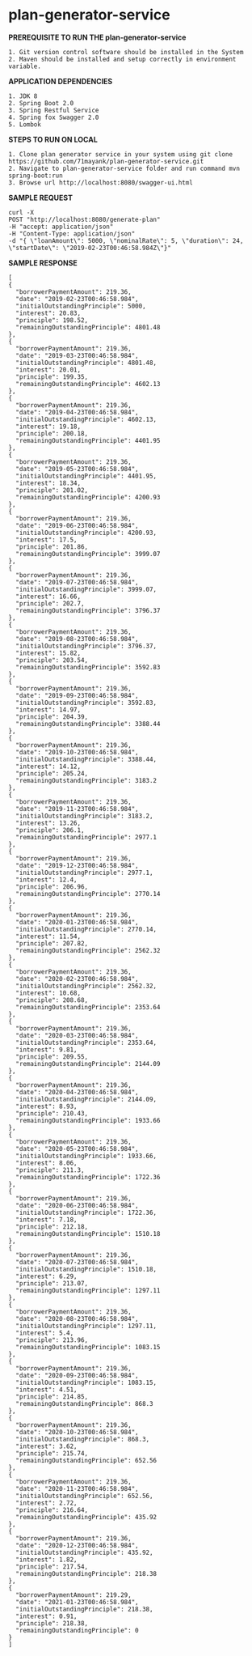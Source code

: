 # plan-generator-service

**PREREQUISITE TO RUN THE plan-generator-service**

    1. Git version control software should be installed in the System
    2. Maven should be installed and setup correctly in environment variable.
    
**APPLICATION DEPENDENCIES**

    1. JDK 8
    2. Spring Boot 2.0
    3. Spring Restful Service
    4. Spring fox Swagger 2.0
    5. Lombok
    
**STEPS TO RUN ON LOCAL**

    1. Clone plan generator service in your system using git clone https://github.com/71mayank/plan-generator-service.git
    2. Navigate to plan-generator-service folder and run command mvn spring-boot:run
    3. Browse url http://localhost:8080/swagger-ui.html
    
**SAMPLE REQUEST**

    curl -X 
    POST "http://localhost:8080/generate-plan" 
    -H "accept: application/json" 
    -H "Content-Type: application/json" 
    -d "{ \"loanAmount\": 5000, \"nominalRate\": 5, \"duration\": 24, \"startDate\": \"2019-02-23T00:46:58.984Z\"}"
    
**SAMPLE RESPONSE**
  ```
  [
  {
    "borrowerPaymentAmount": 219.36,
    "date": "2019-02-23T00:46:58.984",
    "initialOutstandingPrinciple": 5000,
    "interest": 20.83,
    "principle": 198.52,
    "remainingOutstandingPrinciple": 4801.48
  },
  {
    "borrowerPaymentAmount": 219.36,
    "date": "2019-03-23T00:46:58.984",
    "initialOutstandingPrinciple": 4801.48,
    "interest": 20.01,
    "principle": 199.35,
    "remainingOutstandingPrinciple": 4602.13
  },
  {
    "borrowerPaymentAmount": 219.36,
    "date": "2019-04-23T00:46:58.984",
    "initialOutstandingPrinciple": 4602.13,
    "interest": 19.18,
    "principle": 200.18,
    "remainingOutstandingPrinciple": 4401.95
  },
  {
    "borrowerPaymentAmount": 219.36,
    "date": "2019-05-23T00:46:58.984",
    "initialOutstandingPrinciple": 4401.95,
    "interest": 18.34,
    "principle": 201.02,
    "remainingOutstandingPrinciple": 4200.93
  },
  {
    "borrowerPaymentAmount": 219.36,
    "date": "2019-06-23T00:46:58.984",
    "initialOutstandingPrinciple": 4200.93,
    "interest": 17.5,
    "principle": 201.86,
    "remainingOutstandingPrinciple": 3999.07
  },
  {
    "borrowerPaymentAmount": 219.36,
    "date": "2019-07-23T00:46:58.984",
    "initialOutstandingPrinciple": 3999.07,
    "interest": 16.66,
    "principle": 202.7,
    "remainingOutstandingPrinciple": 3796.37
  },
  {
    "borrowerPaymentAmount": 219.36,
    "date": "2019-08-23T00:46:58.984",
    "initialOutstandingPrinciple": 3796.37,
    "interest": 15.82,
    "principle": 203.54,
    "remainingOutstandingPrinciple": 3592.83
  },
  {
    "borrowerPaymentAmount": 219.36,
    "date": "2019-09-23T00:46:58.984",
    "initialOutstandingPrinciple": 3592.83,
    "interest": 14.97,
    "principle": 204.39,
    "remainingOutstandingPrinciple": 3388.44
  },
  {
    "borrowerPaymentAmount": 219.36,
    "date": "2019-10-23T00:46:58.984",
    "initialOutstandingPrinciple": 3388.44,
    "interest": 14.12,
    "principle": 205.24,
    "remainingOutstandingPrinciple": 3183.2
  },
  {
    "borrowerPaymentAmount": 219.36,
    "date": "2019-11-23T00:46:58.984",
    "initialOutstandingPrinciple": 3183.2,
    "interest": 13.26,
    "principle": 206.1,
    "remainingOutstandingPrinciple": 2977.1
  },
  {
    "borrowerPaymentAmount": 219.36,
    "date": "2019-12-23T00:46:58.984",
    "initialOutstandingPrinciple": 2977.1,
    "interest": 12.4,
    "principle": 206.96,
    "remainingOutstandingPrinciple": 2770.14
  },
  {
    "borrowerPaymentAmount": 219.36,
    "date": "2020-01-23T00:46:58.984",
    "initialOutstandingPrinciple": 2770.14,
    "interest": 11.54,
    "principle": 207.82,
    "remainingOutstandingPrinciple": 2562.32
  },
  {
    "borrowerPaymentAmount": 219.36,
    "date": "2020-02-23T00:46:58.984",
    "initialOutstandingPrinciple": 2562.32,
    "interest": 10.68,
    "principle": 208.68,
    "remainingOutstandingPrinciple": 2353.64
  },
  {
    "borrowerPaymentAmount": 219.36,
    "date": "2020-03-23T00:46:58.984",
    "initialOutstandingPrinciple": 2353.64,
    "interest": 9.81,
    "principle": 209.55,
    "remainingOutstandingPrinciple": 2144.09
  },
  {
    "borrowerPaymentAmount": 219.36,
    "date": "2020-04-23T00:46:58.984",
    "initialOutstandingPrinciple": 2144.09,
    "interest": 8.93,
    "principle": 210.43,
    "remainingOutstandingPrinciple": 1933.66
  },
  {
    "borrowerPaymentAmount": 219.36,
    "date": "2020-05-23T00:46:58.984",
    "initialOutstandingPrinciple": 1933.66,
    "interest": 8.06,
    "principle": 211.3,
    "remainingOutstandingPrinciple": 1722.36
  },
  {
    "borrowerPaymentAmount": 219.36,
    "date": "2020-06-23T00:46:58.984",
    "initialOutstandingPrinciple": 1722.36,
    "interest": 7.18,
    "principle": 212.18,
    "remainingOutstandingPrinciple": 1510.18
  },
  {
    "borrowerPaymentAmount": 219.36,
    "date": "2020-07-23T00:46:58.984",
    "initialOutstandingPrinciple": 1510.18,
    "interest": 6.29,
    "principle": 213.07,
    "remainingOutstandingPrinciple": 1297.11
  },
  {
    "borrowerPaymentAmount": 219.36,
    "date": "2020-08-23T00:46:58.984",
    "initialOutstandingPrinciple": 1297.11,
    "interest": 5.4,
    "principle": 213.96,
    "remainingOutstandingPrinciple": 1083.15
  },
  {
    "borrowerPaymentAmount": 219.36,
    "date": "2020-09-23T00:46:58.984",
    "initialOutstandingPrinciple": 1083.15,
    "interest": 4.51,
    "principle": 214.85,
    "remainingOutstandingPrinciple": 868.3
  },
  {
    "borrowerPaymentAmount": 219.36,
    "date": "2020-10-23T00:46:58.984",
    "initialOutstandingPrinciple": 868.3,
    "interest": 3.62,
    "principle": 215.74,
    "remainingOutstandingPrinciple": 652.56
  },
  {
    "borrowerPaymentAmount": 219.36,
    "date": "2020-11-23T00:46:58.984",
    "initialOutstandingPrinciple": 652.56,
    "interest": 2.72,
    "principle": 216.64,
    "remainingOutstandingPrinciple": 435.92
  },
  {
    "borrowerPaymentAmount": 219.36,
    "date": "2020-12-23T00:46:58.984",
    "initialOutstandingPrinciple": 435.92,
    "interest": 1.82,
    "principle": 217.54,
    "remainingOutstandingPrinciple": 218.38
  },
  {
    "borrowerPaymentAmount": 219.29,
    "date": "2021-01-23T00:46:58.984",
    "initialOutstandingPrinciple": 218.38,
    "interest": 0.91,
    "principle": 218.38,
    "remainingOutstandingPrinciple": 0
  }
]
